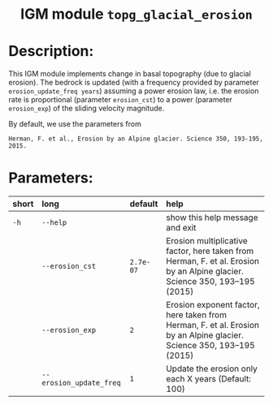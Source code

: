 
### <h1 align="center" id="title">IGM module `topg_glacial_erosion` </h1>

# Description:

This IGM module implements change in basal topography (due to glacial erosion). The bedrock is updated (with a frequency provided by parameter `erosion_update_freq years`) assuming a power erosion law, i.e. the erosion rate is proportional (parameter `erosion_cst`) to a power (parameter `erosion_exp`) of the sliding velocity magnitude. 

By default, we use the parameters from
 
 ```
 Herman, F. et al., Erosion by an Alpine glacier. Science 350, 193-195, 2015.
``` 
# Parameters: 


|short|long|default|help|
| :--- | :--- | :--- | :--- |
|`-h`|`--help`||show this help message and exit|
||`--erosion_cst`|`2.7e-07`|Erosion multiplicative factor, here taken from Herman, F. et al.               Erosion by an Alpine glacier. Science 350, 193–195 (2015)|
||`--erosion_exp`|`2`|Erosion exponent factor, here taken from Herman, F. et al.                Erosion by an Alpine glacier. Science 350, 193–195 (2015)|
||`--erosion_update_freq`|`1`|Update the erosion only each X years (Default: 100)|

